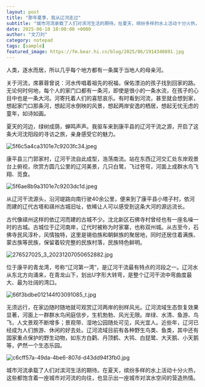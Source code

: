 ```yaml
---
layout: post
title: "那年夏季，我从辽河走过"
subtitle: "城市河流承载了人们对滨河生活的期待。在夏天，缤纷多样的水上活动十分火热，这些都饱含着一座城市对河流的向往，也显示出一座城市对滨水空间的营造热情。"
date: 2025-06-10 10:00:00 +0000
author: "文刀刘"
category: notepad
tags: [sample]
featured_image: https://fm.bear.hi.cn/blog/2025/06/1914340891.jpg
---
```


人类，逐水而居，所以几乎每个地方都有一条属于当地人的母亲河。

关于河流，席慕蓉曾说：河水传唱着祖先的祝福，保佑漂泊的孩子找到回家的路。无论何时何地，每个人的家门口都有一条河，即使是很小的一条水流，在孩子的心目中也是一条大河。河寄托着人们的喜怒哀乐。有时看到河流，甚至就会想到家，想起家门口那条河，想起河水倒映的风景，想起两岸安逸的栖居，想起无忧无虑的童年，如诗如画。

夏天的河边，绿树成荫，蝉鸣声声。我驱车来到康平县的辽河干流之源，开启了这条大河沈阳段的寻访之旅，亲身感受它的魅力。

![5f6c5a4ca3101e7c9203fc34.jpeg][1]

康平县三门郭家村，辽河干流自此成型，浩荡南流。站在东西辽河交汇处东岸观景台上俯视，欣赏方圆几公里的辽河美景，几只白鹭，飞过苍穹，河面上成群水鸟飞翔、觅食。

![5f6ae8b9a3101e7c9203dc1d.jpeg][2]

从辽河干流源头，沿河堤路向南行驶40余公里，便来到了康平县小塔子村，依河而建的辽代古塔和祺州古城旧址，依稀让人可以感受到这条大河的源远流长。

古代像祺州这样的依辽河而建的古城不少。沈北新区石佛寺村曾经也有一座名噪一时的古城。古城位于辽河南岸，辽代时被称为时家寨，也称双州城。从古至今，石佛寺民风淳朴，风情独特，这里是锡伯族和朝鲜族的聚居地，同时还居住着满族、蒙古族等民族，保留着较完整的民族村落，民族特色鲜明。

![276527025_3_20231207050652882.jpg][3]

位于康平的青龙湾，号称“辽河第一湾”，是辽河干流最有特点的河段之一。辽河水从东北方向涌来，在青龙山下，划出U字形大转弯，是整个辽河干流中弯曲度最大、最为壮阔的湾口。

![66f3bdbe012144f03091085_t.jpg][4]

无须远行，在家边随时随地就可观赏辽河两岸的别样风光。辽河流域生态恢复效果显著，河面上一群群水鸟闲庭信步，生机勃勃、风光无限。岸绿、水清、鱼游、鸟飞，人文景观不断增多；景观带、湿地公园随处可见，风光宜人。近些年，辽河已经成为人们旅游、休闲的好去处。辽河流域目前有各种野生鸟类、鱼类，其中还有国家重点保护的野生动物，如东方白鹳、丹顶鹤、大鸨、白琵鹭、大天鹅、小天鹅等，俨然一个生态乐园。

![c6cff57a-49da-4be6-807d-d43dd94f3fb0.jpg][5]

城市河流承载了人们对滨河生活的期待。在夏天，缤纷多样的水上活动十分火热，这些都饱含着一座城市对河流的向往，也显示出一座城市对滨水空间的营造热情。


  [1]: https://fm.bear.hi.cn/blog/2025/06/3285385342.jpeg
  [2]: https://fm.bear.hi.cn/blog/2025/06/859198937.jpeg
  [3]: https://fm.bear.hi.cn/blog/2025/06/1316654179.jpg
  [4]: https://fm.bear.hi.cn/blog/2025/06/1795566188.jpg
  [5]: https://fm.bear.hi.cn/blog/2025/06/1914340891.jpg